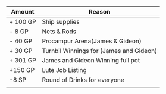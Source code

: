 
| Amount   | Reason                                  |
| -------- | --------------------------------------- |
| + 100 GP | Ship supplies                           |
| - 8 GP   | Nets & Rods                             |
| - 40 GP  | Procampur Arena(James & Gideon)         |
| + 30 GP  | Turnbil Winnings for (James and Gideon) |
| + 301 GP | James and Gideon Winning full pot       |
| +150 GP  | Lute Job Listing                        |
| -8 SP    | Round of Drinks for everyone            |
|          |                                         |
